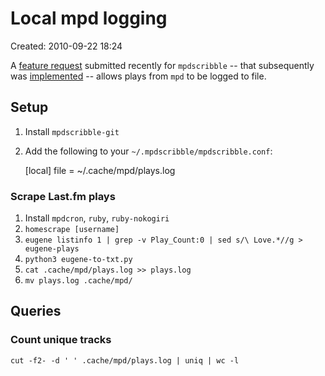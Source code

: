 Local mpd logging
=================

Created: 2010-09-22 18:24

A [feature request][1] submitted recently for `mpdscribble` -- that
subsequently was [implemented][2] -- allows plays from `mpd` to be logged
to file.

Setup
-----
1. Install `mpdscribble-git`
2. Add the following to your `~/.mpdscribble/mpdscribble.conf`:

    [local]
    file = ~/.cache/mpd/plays.log

### Scrape Last.fm plays

1. Install `mpdcron`, `ruby`, `ruby-nokogiri`
2. `homescrape [username]`
3. `eugene listinfo 1 | grep -v Play_Count:0 | sed s/\ Love.*//g > eugene-plays`
4. `python3 eugene-to-txt.py`
5. `cat .cache/mpd/plays.log >> plays.log`
6. `mv plays.log .cache/mpd/`

Queries
-------

### Count unique tracks

    cut -f2- -d ' ' .cache/mpd/plays.log | uniq | wc -l

  [1]: http://www.musicpd.org/mantis/view.php?id=3033
  [2]: http://git.musicpd.org/cgit/master/mpdscribble.git/commit/?id=ee72953d93b967b665dbc7447ffbaf5d9ffec324
